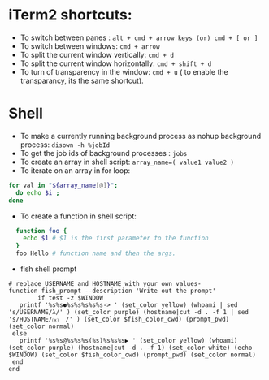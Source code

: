 iTerm2 shortcuts: 
==================

* To switch between panes :  ```alt + cmd + arrow keys (or) cmd + [ or ]```
* To switch between windows: ```cmd + arrow```
* To split the current window vertically: ```cmd + d ```
* To split the current window horizontally: ```cmd + shift + d```
* To turn of transparency in the window: ```cmd + u``` ( to enable the transparancy, its the same shortcut). 

Shell 
===========
* To make a currently running background process as nohup background process: ```disown -h %jobId```
* To get the job ids of background processes : ```jobs```
* To create an array in shell script: ```array_name=( value1 value2 )```
* To iterate on an array in for loop: 
```bash
for val in "${array_name[@]}"; 
  do echo $i ; 
done
```
* To create a function in shell script: 
```bash
  function foo {
    echo $1 # $1 is the first parameter to the function 
  }  
  foo Hello # function name and then the args. 
```  
* fish shell prompt
```fish
# replace USERNAME and HOSTNAME with your own values- 
function fish_prompt --description 'Write out the prompt'
        if test -z $WINDOW
   printf '%s%s⚈%s%s%s%s%s-> ' (set_color yellow) (whoami | sed 's/USERNAME/λ/' ) (set_color purple) (hostname|cut -d . -f 1 | sed 's/HOSTNAME/⒳  /' ) (set_color $fish_color_cwd) (prompt_pwd) (set_color normal)
 else
   printf '%s%s@%s%s%s(%s)%s%s%s▶ ' (set_color yellow) (whoami) (set_color purple) (hostname|cut -d . -f 1) (set_color white) (echo $WINDOW) (set_color $fish_color_cwd) (prompt_pwd) (set_color normal)
 end
end

```
